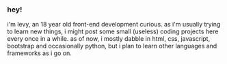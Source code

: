 ### hey!
i'm levy, an 18 year old front-end development curious. as i'm usually trying to learn new things, i might post some small (useless) coding projects here every once in a while. 
as of now, i mostly dabble in html, css, javascript, bootstrap and occasionally python, but i plan to learn other languages and frameworks as i go on.
